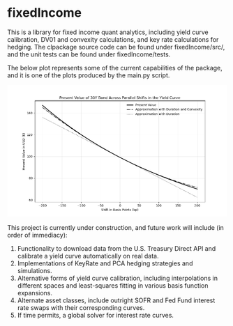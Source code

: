 # fixedIncome
This is a library for fixed income quant analytics, including yield curve calibration, DV01 and convexity calculations, and key rate calculations for hedging. The clpackage source code can be found under fixedIncome/src/, and the unit tests can be found under fixedIncome/tests. 

The below plot represents some of the current capabilities of the package, and it is one of the plots produced by the main.py script. 

![Thirty Year Bond PV](https://github.com/aflapan/fixedIncome/blob/master/docs/images/thrity_year_pv.png)


This project is currently under construction, and future work will include (in order of immediacy):

1. Functionality to download data from the U.S. Treasury Direct API and calibrate a yield curve automatically on real data.
2. Implementations of KeyRate and PCA hedging strategies and simulations. 
3. Alternative forms of yield curve calibration, including interpolations in different spaces and least-squares fitting in various basis function expansions.
4. Alternate asset classes, include outright SOFR and Fed Fund interest rate swaps with their corresponding curves. 
5. If time permits, a global solver for interest rate curves.
